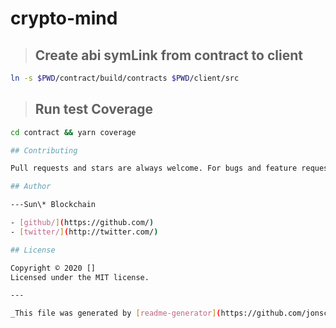 # crypto-mind

> ## Create abi symLink from contract to client

```sh
ln -s $PWD/contract/build/contracts $PWD/client/src
```

> ## Run test Coverage

```sh
cd contract && yarn coverage

## Contributing

Pull requests and stars are always welcome. For bugs and feature requests, [please create an issue](https://github.com/sun-blockchain/crypto-mind/issues)

## Author

---Sun\* Blockchain

- [github/](https://github.com/)
- [twitter/](http://twitter.com/)

## License

Copyright © 2020 []
Licensed under the MIT license.

---

_This file was generated by [readme-generator](https://github.com/jonschlinkert/readme-generator) on February 11, 2020._
```
